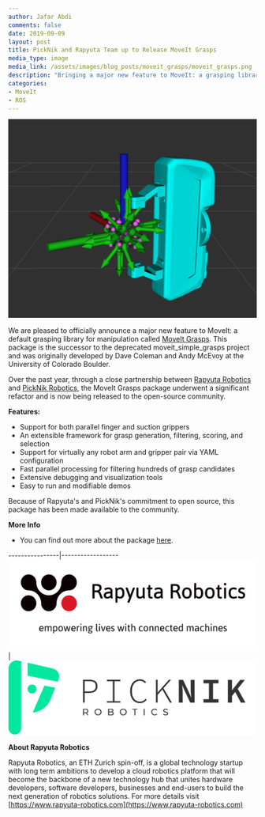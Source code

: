 ```yaml
---
author: Jafar Abdi
comments: false
date: 2019-09-09
layout: post
title: PickNik and Rapyuta Team up to Release MoveIt Grasps 
media_type: image
media_link: /assets/images/blog_posts/moveit_grasps/moveit_grasps.png
description: "Bringing a major new feature to MoveIt: a grasping library for manipulation"
categories:
- MoveIt
- ROS
---
```


[//]: # (Image References)
[picknik_logo]: /assets/images/blog_posts/moveit_grasps/picknik_logo.png
[rapyuta_logo]: /assets/images/blog_posts/moveit_grasps/rapyuta_logo.png

<img src="/assets/images/blog_posts/moveit_grasps/moveit_grasps.png" alt="Moveit Grasps">

We are pleased to officially announce a major new feature to MoveIt: a default grasping library for manipulation called [MoveIt Grasps](https://github.com/ros-planning/moveit_grasps). This package is the successor to the deprecated moveit_simple_grasps project and was originally developed by Dave Coleman and Andy McEvoy at the University of Colorado Boulder.

Over the past year, through a close partnership between [Rapyuta Robotics](https://www.rapyuta-robotics.com) and [PickNik Robotics](https://picknik.ai), the MoveIt Grasps package underwent a significant refactor and is now being released to the open-source community. 

**Features:**

* Support for both parallel finger and suction grippers
* An extensible framework for grasp generation, filtering, scoring, and selection
* Support for virtually any robot arm and gripper pair via YAML configuration
* Fast parallel processing for filtering hundreds of grasp candidates
* Extensive debugging and visualization tools
* Easy to run and modifiable demos

Because of Rapyuta's and PickNik's commitment to open source, this package has been made available to the community. 

**More Info**

* You can find out more about the package [here](https://github.com/ros-planning/moveit_grasps).


----------------|------------------
![rapyuta_logo] |  ![picknik_logo]


**About Rapyuta Robotics**

Rapyuta Robotics, an ETH Zurich spin-off, is a global technology startup with long term ambitions to develop a cloud robotics platform that will become the backbone of a new technology hub that unites hardware developers, software developers, businesses and end-users to build the next generation of robotics solutions. For more details visit [https://www.rapyuta-robotics.com](https://www.rapyuta-robotics.com)
